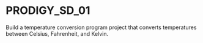 # PRODIGY_SD_01
Build a temperature conversion program
project that converts temperatures between Celsius, Fahrenheit, and Kelvin.
